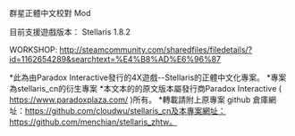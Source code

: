 群星正體中文校對 Mod


目前支援遊戲版本： Stellaris 1.8.2

WORKSHOP:
http://steamcommunity.com/sharedfiles/filedetails/?id=1162654289&searchtext=%E4%B8%AD%E6%96%87


 
*此為由Paradox Interactive發行的4X遊戲--Stellaris的正體中文化專案。
*專案為stellaris_cn的衍生專案
*本文本的的原文版本屬發行商Paradox Interactive ( https://www.paradoxplaza.com/ )所有。
*轉載請附上原專案 github 倉庫網址：https://github.com/cloudwu/stellaris_cn及本專案網址：https://github.com/menchian/stellaris_zhtw。